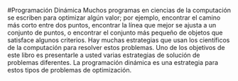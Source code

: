 #Programación Dinámica
Muchos programas en ciencias de la computación se escriben para optimizar algún valor; por ejemplo, encontrar el camino más corto entre dos puntos, encontrar la línea que mejor se ajusta a un conjunto de puntos, o encontrar el conjunto más pequeño de objetos que satisface algunos criterios. Hay muchas estrategias que usan los científicos de la computación para resolver estos problemas. Uno de los objetivos de este libro es presentarle a usted varias estrategias de solución de problemas diferentes. La programación dinámica es una estrategia para estos tipos de problemas de optimización.
